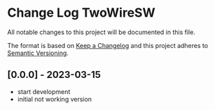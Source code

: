 # Change Log TwoWireSW

All notable changes to this project will be documented in this file.

The format is based on [Keep a Changelog](http://keepachangelog.com/)
and this project adheres to [Semantic Versioning](http://semver.org/).


## [0.0.0] - 2023-03-15

- start development
- initial not working version


